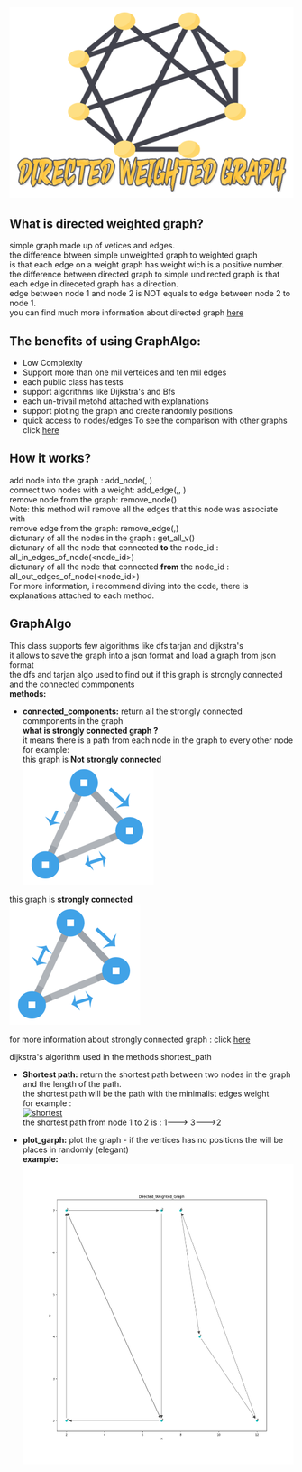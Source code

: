![](https://github.com/ShalevAsor/Ex3/blob/master/data/directed1.png)

## What is directed weighted graph? <br>
simple graph made up of vetices and edges. <br>
the difference btween simple unweighted graph to weighted graph <br>
is that each edge on a weight graph has weight wich is a positive number. <br>
the difference between directed graph to simple undirected graph is that <br>
each edge in direceted graph has a direction. <br>
edge between node 1 and node 2 is NOT equals to edge between node 2 to node 1. <br>
you can find much more information about directed graph [here](https://en.wikipedia.org/wiki/Directed_graph) <br>



## The benefits of using GraphAlgo:
- Low Complexity
- Support more than one mil verteices and ten mil edges
- each public class has tests
- support algorithms like Dijkstra's and Bfs
- each un-trivail metohd attached with explanations
- support ploting the graph and create randomly positions 
- quick access to nodes/edges 
To see the comparison with other graphs click [here](https://github.com/ShalevAsor/Ex3/wiki) <br>
 

## How it works? 
add node into the graph : add_node(<node id>, <position>) <br>
connect two nodes with a weight: add_edge(<source node key >,<destination node key>, <weight>) <br>
remove node from the graph: remove_node(<node key>) <br>
Note: this method will remove all the edges that this node was associate with <br>
remove edge from the graph: remove_edge(<node src key>,<node dest key>) <br>
dictunary of all the nodes in the graph : get_all_v() <br>
dictunary of all the node that connected **to** the node_id : all_in_edges_of_node(<node_id>) <br>
 dictunary of all the node that connected  **from** the node_id : all_out_edges_of_node(<node_id>) <br>
For more information, i recommend diving into the code, there is explanations attached to each method. <br>
 
 
## GraphAlgo

This class supports few algorithms like dfs tarjan and dijkstra's <br>
it allows to save the graph into a json format and load a graph from json format <br>
the dfs and tarjan algo used to find out if this graph is strongly connected and the connected commponents <br>
**methods:** <br>
- **connected_components:** return all the strongly connected commponents in the graph <br>
**what is strongly connected graph ?** <br>
it means there is a path from each node in the graph to every other node <br>
for example: <br>
this graph is **Not strongly connected** <br>
![](https://github.com/ShalevAsor/Ex3/blob/master/data/dir2.png) <br>

this graph is **strongly connected** <br>
![](https://github.com/ShalevAsor/Ex3/blob/master/data/dir.png)

for more information about strongly connected graph : click [here](https://en.wikipedia.org/wiki/Strongly_connected_component) <br>

dijkstra's algorithm used in the methods shortest_path <br>
- **Shortest path:** return the shortest path between two nodes in the graph and the length of the path. <br>
the shortest path will be the path with the minimalist edges weight <br>
for example : <br>
<a href="http://www.siz.co.il/"><img src="http://up419.siz.co.il/up2/2mdhzomitddn.png" border="0" alt="shortest" /></a> <br>
the shortest path from node 1 to 2 is : 1---> 3--->2 <br>

- **plot_garph:** plot the graph - if the vertices has no positions the will be places in randomly (elegant) <br>
**example:** <br>
![](https://github.com/ShalevAsor/Ex3/blob/master/data/random_graph_example.png)

